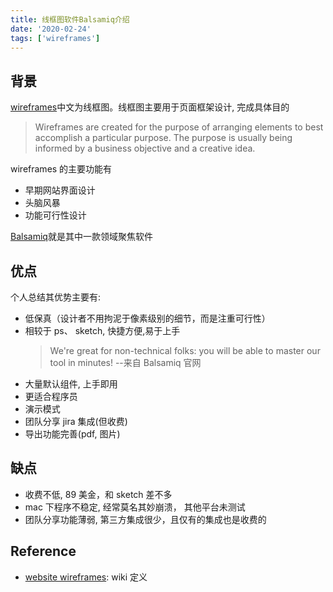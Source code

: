 ```yaml
---
title: 线框图软件Balsamiq介绍
date: '2020-02-24'
tags: ['wireframes']
---
```


## 背景

[wireframes](https://en.wikipedia.org/wiki/Website_wireframe)中文为线框图。线框图主要用于页面框架设计, 完成具体目的

> Wireframes are created for the purpose of arranging elements to best accomplish a particular purpose. The purpose is usually being informed by a business objective and a creative idea.

wireframes 的主要功能有

- 早期网站界面设计
- 头脑风暴
- 功能可行性设计

[Balsamiq](https://balsamiq.com/)就是其中一款领域聚焦软件

## 优点

个人总结其优势主要有:

- 低保真（设计者不用拘泥于像素级别的细节，而是注重可行性）
- 相较于 ps、 sketch, 快捷方便,易于上手
  > We're great for non-technical folks: you will be able to master our tool in minutes! --来自 Balsamiq 官网
- 大量默认组件, 上手即用
- 更适合程序员
- 演示模式
- 团队分享 jira 集成(但收费)
- 导出功能完善(pdf, 图片)

## 缺点

- 收费不低, 89 美金，和 sketch 差不多
- mac 下程序不稳定, 经常莫名其妙崩溃， 其他平台未测试
- 团队分享功能薄弱, 第三方集成很少，且仅有的集成也是收费的

## Reference

- [website wireframes](https://en.wikipedia.org/wiki/Website_wireframe): wiki 定义
